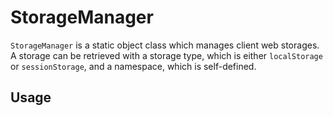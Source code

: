 # StorageManager

<code>StorageManager</code> is a static object class which manages client web storages.
A storage can be retrieved with a storage type, which is either ```localStorage``` or ```sessionStorage```, 
and a namespace, which is self-defined.

## Usage
```javascript

```
